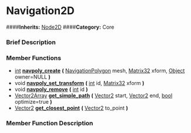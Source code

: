 #  Navigation2D  
####**Inherits:** [Node2D](class_node2d)
####**Category:** Core

###  Brief Description  


###  Member Functions 
  * [int](class_int)  **[navpoly&#95;create](#navpoly_create)**  **(** [NavigationPolygon](class_navigationpolygon) mesh, [Matrix32](class_matrix32) xform, [Object](class_object) owner=NULL  **)**
  * void  **[navpoly&#95;set&#95;transform](#navpoly_set_transform)**  **(** [int](class_int) id, [Matrix32](class_matrix32) xform  **)**
  * void  **[navpoly&#95;remove](#navpoly_remove)**  **(** [int](class_int) id  **)**
  * [Vector2Array](class_vector2array)  **[get&#95;simple&#95;path](#get_simple_path)**  **(** [Vector2](class_vector2) start, [Vector2](class_vector2) end, [bool](class_bool) optimize=true  **)**
  * [Vector2](class_vector2)  **[get&#95;closest&#95;point](#get_closest_point)**  **(** [Vector2](class_vector2) to_point  **)**

###  Member Function Description  
